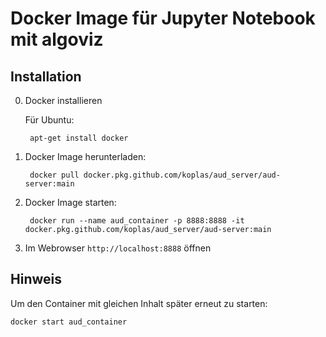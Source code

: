 # Docker Image für Jupyter Notebook mit algoviz

## Installation

0. Docker installieren

    Für Ubuntu:

        apt-get install docker

1. Docker Image herunterladen:

        docker pull docker.pkg.github.com/koplas/aud_server/aud-server:main

2. Docker Image starten:

        docker run --name aud_container -p 8888:8888 -it docker.pkg.github.com/koplas/aud_server/aud-server:main

3. Im Webrowser `http://localhost:8888` öffnen

## Hinweis

Um den Container mit gleichen Inhalt später erneut zu starten:

    docker start aud_container
